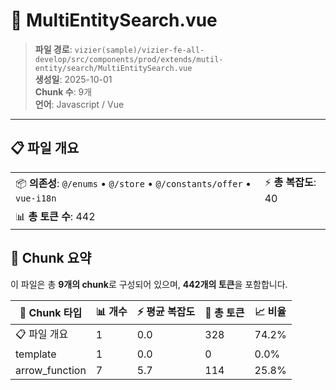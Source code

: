 # 📄 MultiEntitySearch.vue

> **파일 경로**: `vizier(sample)/vizier-fe-all-develop/src/components/prod/extends/mutil-entity/search/MultiEntitySearch.vue`  
> **생성일**: 2025-10-01  
> **Chunk 수**: 9개  
> **언어**: Javascript / Vue
---





## 📋 파일 개요

| | |
|--|--|
| 📦 **의존성**: `@/enums` • `@/store` • `@/constants/offer` • `vue-i18n` | ⚡ **총 복잡도**: 40 |
| 📊 **총 토큰 수**: 442 |  |






## 🧩 Chunk 요약

이 파일은 총 **9개의 chunk**로 구성되어 있으며, **442개의 토큰**을 포함합니다.

| 🧩 Chunk 타입 | 📊 개수 | ⚡ 평균 복잡도 | 📝 총 토큰 | 📈 비율 |
|---------------|--------|-------------|----------|--------|
| 📋 파일 개요 | 1 | 0.0 | 328 | 74.2% |
| template | 1 | 0.0 | 0 | 0.0% |
| arrow_function | 7 | 5.7 | 114 | 25.8% |

